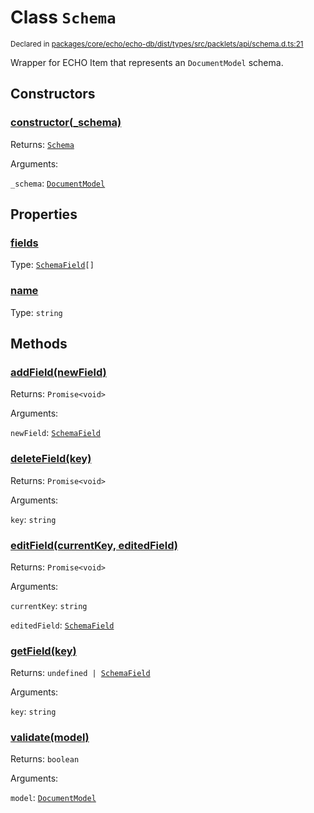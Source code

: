 # Class `Schema`
<sub>Declared in [packages/core/echo/echo-db/dist/types/src/packlets/api/schema.d.ts:21]()</sub>


Wrapper for ECHO Item that represents an  `DocumentModel`  schema.

## Constructors
### [constructor(_schema)]()


Returns: <code>[Schema](/api/@dxos/react-client/classes/Schema)</code>

Arguments: 

`_schema`: <code>[DocumentModel](/api/@dxos/react-client/classes/DocumentModel)</code>

## Properties
### [fields]()
Type: <code>[SchemaField](/api/@dxos/react-client/types/SchemaField)[]</code>
### [name]()
Type: <code>string</code>

## Methods
### [addField(newField)]()


Returns: <code>Promise&lt;void&gt;</code>

Arguments: 

`newField`: <code>[SchemaField](/api/@dxos/react-client/types/SchemaField)</code>
### [deleteField(key)]()


Returns: <code>Promise&lt;void&gt;</code>

Arguments: 

`key`: <code>string</code>
### [editField(currentKey, editedField)]()


Returns: <code>Promise&lt;void&gt;</code>

Arguments: 

`currentKey`: <code>string</code>

`editedField`: <code>[SchemaField](/api/@dxos/react-client/types/SchemaField)</code>
### [getField(key)]()


Returns: <code>undefined | [SchemaField](/api/@dxos/react-client/types/SchemaField)</code>

Arguments: 

`key`: <code>string</code>
### [validate(model)]()


Returns: <code>boolean</code>

Arguments: 

`model`: <code>[DocumentModel](/api/@dxos/react-client/classes/DocumentModel)</code>